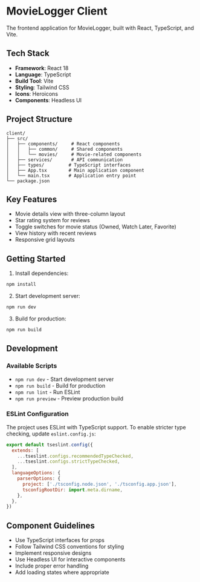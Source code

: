 # MovieLogger Client

The frontend application for MovieLogger, built with React, TypeScript, and Vite.

## Tech Stack

- **Framework**: React 18
- **Language**: TypeScript
- **Build Tool**: Vite
- **Styling**: Tailwind CSS
- **Icons**: Heroicons
- **Components**: Headless UI

## Project Structure

```
client/
├── src/
│   ├── components/     # React components
│   │   ├── common/     # Shared components
│   │   └── movies/     # Movie-related components
│   ├── services/       # API communication
│   ├── types/         # TypeScript interfaces
│   ├── App.tsx        # Main application component
│   └── main.tsx       # Application entry point
└── package.json
```

## Key Features

- Movie details view with three-column layout
- Star rating system for reviews
- Toggle switches for movie status (Owned, Watch Later, Favorite)
- View history with recent reviews
- Responsive grid layouts

## Getting Started

1. Install dependencies:
```bash
npm install
```

2. Start development server:
```bash
npm run dev
```

3. Build for production:
```bash
npm run build
```

## Development

### Available Scripts

- `npm run dev` - Start development server
- `npm run build` - Build for production
- `npm run lint` - Run ESLint
- `npm run preview` - Preview production build

### ESLint Configuration

The project uses ESLint with TypeScript support. To enable stricter type checking, update `eslint.config.js`:

```js
export default tseslint.config({
  extends: [
    ...tseslint.configs.recommendedTypeChecked,
    ...tseslint.configs.strictTypeChecked,
  ],
  languageOptions: {
    parserOptions: {
      project: ['./tsconfig.node.json', './tsconfig.app.json'],
      tsconfigRootDir: import.meta.dirname,
    },
  },
})
```

## Component Guidelines

- Use TypeScript interfaces for props
- Follow Tailwind CSS conventions for styling
- Implement responsive designs
- Use Headless UI for interactive components
- Include proper error handling
- Add loading states where appropriate

